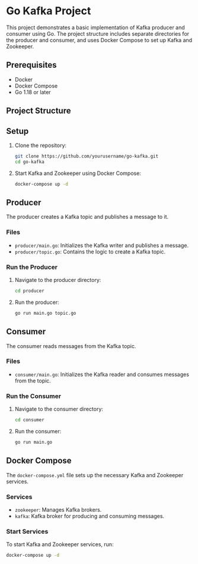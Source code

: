 # Go Kafka Project

This project demonstrates a basic implementation of Kafka producer and consumer using Go. The project structure includes separate directories for the producer and consumer, and uses Docker Compose to set up Kafka and Zookeeper.

## Prerequisites

- Docker
- Docker Compose
- Go 1.18 or later

## Project Structure



## Setup

1. Clone the repository:
    ```sh
    git clone https://github.com/yourusername/go-kafka.git
    cd go-kafka
    ```

2. Start Kafka and Zookeeper using Docker Compose:
    ```sh
    docker-compose up -d
    ```

## Producer

The producer creates a Kafka topic and publishes a message to it.

### Files

- `producer/main.go`: Initializes the Kafka writer and publishes a message.
- `producer/topic.go`: Contains the logic to create a Kafka topic.

### Run the Producer

1. Navigate to the producer directory:
    ```sh
    cd producer
    ```

2. Run the producer:
    ```sh
    go run main.go topic.go
    ```

## Consumer

The consumer reads messages from the Kafka topic.

### Files

- `consumer/main.go`: Initializes the Kafka reader and consumes messages from the topic.

### Run the Consumer

1. Navigate to the consumer directory:
    ```sh
    cd consumer
    ```

2. Run the consumer:
    ```sh
    go run main.go
    ```

## Docker Compose

The `docker-compose.yml` file sets up the necessary Kafka and Zookeeper services.

### Services

- `zookeeper`: Manages Kafka brokers.
- `kafka`: Kafka broker for producing and consuming messages.

### Start Services

To start Kafka and Zookeeper services, run:
```sh
docker-compose up -d